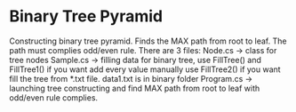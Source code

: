 # Binary Tree Pyramid
Constructing binary tree pyramid. Finds the MAX path from root to leaf. The path must complies odd/even rule.
There are 3 files: 
Node.cs -> class for tree nodes
Sample.cs -> filling data for binary tree, 
use FillTree() and FillTree1() if you want add every value manually
use FillTree2() if you want fill the tree from *.txt file. data1.txt is in binary folder
Program.cs -> launching tree constructing and find MAX path from root to leaf with odd/even rule complies.
